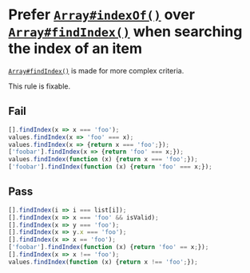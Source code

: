 # Prefer [`Array#indexOf()`](https://developer.mozilla.org/en-US/docs/Web/JavaScript/Reference/Global_Objects/Array/indexOf) over [`Array#findIndex()`](https://developer.mozilla.org/en-US/docs/Web/JavaScript/Reference/Global_Objects/Array/findIndex) when searching the index of an item

[`Array#findIndex()`](https://developer.mozilla.org/en-US/docs/Web/JavaScript/Reference/Global_Objects/Array/findIndex) is made for more complex criteria.

This rule is fixable.

## Fail

```js
[].findIndex(x => x === 'foo');
values.findIndex(x => 'foo' === x);
values.findIndex(x => {return x === 'foo';});
['foobar'].findIndex(x => {return 'foo' === x;});
values.findIndex(function (x) {return x === 'foo';});
['foobar'].findIndex(function (x) {return 'foo' === x;});
```

## Pass

```js
[].findIndex(i => i === list[i]);
[].findIndex(x => x === 'foo' && isValid);
[].findIndex(x => y === 'foo');
[].findIndex(x => y.x === 'foo');
[].findIndex(x => x == 'foo');
['foobar'].findIndex(function (x) {return 'foo' == x;});
[].findIndex(x => x !== 'foo');
values.findIndex(function (x) {return x !== 'foo';});
```
